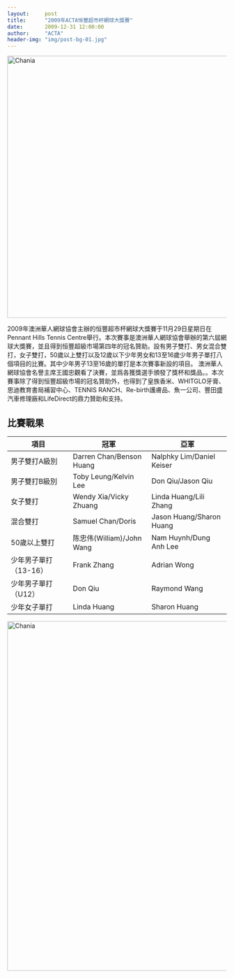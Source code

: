 ```yaml
---
layout:     post
title:      "2009年ACTA恒豐超市杯網球大獎賽"
date:       2009-12-31 12:00:00
author:     "ACTA"
header-img: "img/post-bg-01.jpg"
---
```

<div class="container">
    <img class="img-responsive" src="{{ site.baseurl }}/img/2009-poster.jpg" alt="Chania" width="600" />
</div>
<p>2009年澳洲華人網球協會主辦的恒豐超市杯網球大獎賽于11月29日星期日在Pennant Hills Tennis Centre舉行。本次賽事是澳洲華人網球協會舉辦的第六屆網球大獎賽，並且得到恒豐超級市場第四年的冠名贊助。設有男子雙打、男女混合雙打，女子雙打，50歲以上雙打以及12歲以下少年男女和13至16歲少年男子單打八個項目的比賽。其中少年男子13至16歲的單打是本次賽事新設的項目。 澳洲華人網球協會名譽主席王國忠觀看了決賽，並爲各獲獎選手頒發了獎杯和獎品。。本次賽事除了得到恒豐超級市場的冠名贊助外，也得到了皇族香米、WHITGLO牙膏、思迪教育書局補習中心、TENNIS RANCH、Re-birth護膚品、魚一公司、豐田盛汽車修理廠和LifeDirect的鼎力贊助和支持。</p>
<div class="container">
    <h2>比賽戰果</h2>
    <table class="table">
        <thead>
            <tr>
                <th>項目</th>
                <th>冠軍</th>
                <th>亞軍</th>
            </tr>
        </thead>
        <tbody>
            <tr>
                <td>男子雙打A級別</td>
                <td>Darren Chan/Benson Huang</td>
                <td>Nalphky Lim/Daniel Keiser</td>
            </tr>
            <tr>
                <td>男子雙打B級別</td>
                <td>Toby Leung/Kelvin Lee</td>
                <td>Don Qiu/Jason Qiu</td>
            </tr>
            <tr>
                <td>女子雙打</td>
                <td>Wendy Xia/Vicky Zhuang</td>
                <td>Linda Huang/Lili Zhang</td>
            <tr>
                <td>混合雙打</td>
                <td>Samuel Chan/Doris</td>
                <td>Jason Huang/Sharon Huang</td>
            </tr>
            <tr>
                <td>50歲以上雙打</td>
                <td>陈忠伟(William)/John Wang</td>
                <td>Nam Huynh/Dung Anh Lee</td>
            </tr>
            <tr>
                <td>少年男子單打（13-16）</td>
                <td>Frank Zhang</td>
                <td>Adrian Wong</td>
            </tr>
            <tr>
                <td>少年男子單打（U12）</td>
                <td>Don Qiu</td>
                <td>Raymond Wang</td>
            </tr>
            <tr>
                <td>少年女子單打</td>
                <td>Linda Huang</td>
                <td>Sharon Huang</td>
            </tr>
        </tbody>
    </table>
    <img class="img-responsive" src="{{ site.baseurl }}/img/2009-photo.jpg" alt="Chania" width="800" />
</div>
